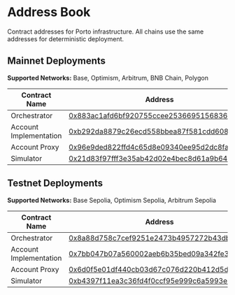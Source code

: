 # Address Book

Contract addresses for Porto infrastructure. All chains use the same addresses for deterministic deployment.

## Mainnet Deployments

**Supported Networks:** Base, Optimism, Arbitrum, BNB Chain, Polygon

| Contract Name         | Address                                      |
|-----------------------|----------------------------------------------|
| Orchestrator          | [0x883ac1afd6bf920755ccee253669515683634930](https://basescan.org/address/0x883ac1afd6bf920755ccee253669515683634930)   |
| Account Implementation | [0xb292da8879c26ecd558bbea87f581cdd608ffc3c](https://basescan.org/address/0xb292da8879c26ecd558bbea87f581cdd608ffc3c)   |
| Account Proxy          | [0x96e9ded822ffd4c65d8e09340ee95d2dc8fa209f](https://basescan.org/address/0x96e9ded822ffd4c65d8e09340ee95d2dc8fa209f)   |
| Simulator             | [0x21d83f97fff3e35ab42d02e4bec8d61a9b645852](https://basescan.org/address/0x21d83f97fff3e35ab42d02e4bec8d61a9b645852)   |

## Testnet Deployments

**Supported Networks:** Base Sepolia, Optimism Sepolia, Arbitrum Sepolia

| Contract Name         | Address                                      |
|-----------------------|----------------------------------------------|
| Orchestrator          | [0x8a88d758c7cef9251e2473b4957272b43dbbb5f2](https://sepolia.basescan.org/address/0x8a88d758c7cef9251e2473b4957272b43dbbb5f2)   |
| Account Implementation | [0x7bb047b07a560002aeb6b35bed09a342fe3dfd26](https://sepolia.basescan.org/address/0x7bb047b07a560002aeb6b35bed09a342fe3dfd26)   |
| Account Proxy          | [0x6d0f5e01df440cb03d67c076d220b412d5d011ca](https://sepolia.basescan.org/address/0x6d0f5e01df440cb03d67c076d220b412d5d011ca)   |
| Simulator             | [0xb4397f11ea3c36fd4f0ccf95e999c6a5993e434b](https://sepolia.basescan.org/address/0xb4397f11ea3c36fd4f0ccf95e999c6a5993e434b)   |
